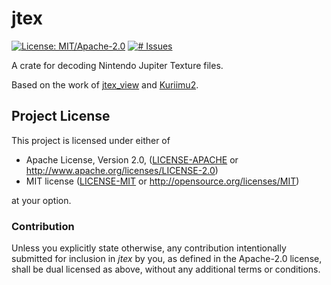 # jtex
[![License: MIT/Apache-2.0](https://img.shields.io/badge/license-MIT%2FApache--2.0-blue.svg)](LICENSE-MIT)
[![# Issues](https://img.shields.io/github/issues/zedseven/jtex.svg?logo=github)](https://github.com/zedseven/jtex/issues)

A crate for decoding Nintendo Jupiter Texture files.

Based on the work of [jtex_view](https://github.com/zedseven/jtex_view) and
[Kuriimu2](https://github.com/FanTranslatorsInternational/Kuriimu2/blob/dev/plugins/Nintendo/plugin_nintendo/Images/RawJtex.cs).

## Project License
This project is licensed under either of

- Apache License, Version 2.0, ([LICENSE-APACHE](LICENSE-APACHE) or
  http://www.apache.org/licenses/LICENSE-2.0)
- MIT license ([LICENSE-MIT](LICENSE-MIT) or
  http://opensource.org/licenses/MIT)

at your option.

### Contribution
Unless you explicitly state otherwise, any contribution intentionally submitted
for inclusion in *jtex* by you, as defined in the Apache-2.0 license,
shall be dual licensed as above, without any additional terms or conditions.
